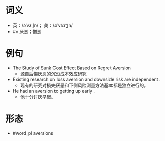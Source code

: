 # 词义
- 英：/əˈvɜːʃn/； 美：/əˈvɜːrʒn/
- #n 厌恶；憎恶
# 例句
- The Study of Sunk Cost Effect Based on Regret Aversion
	- 源自后悔厌恶的沉没成本效应研究
- Existing research on loss aversion and downside risk are independent .
	- 现有的研究对损失厌恶和下侧风险测量方法基本都是独立进行的。
- He had an aversion to getting up early .
	- 他十分讨厌早起。
# 形态
- #word_pl aversions
